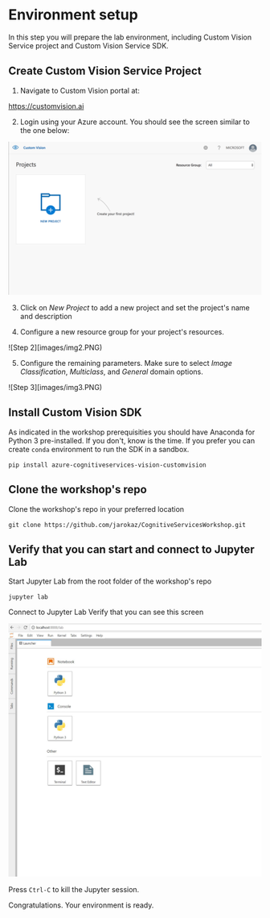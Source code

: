 # Environment setup

In this step you will prepare the lab environment, including Custom Vision Service project and Custom Vision Service SDK. 

## Create Custom Vision Service Project

1. Navigate to Custom Vision portal at:

https://customvision.ai

2. Login using your Azure account. You should see the screen similar to the one below:

![Step 1](images/img1.PNG)

3. Click on *New Project* to add a new project and set the project's name and description

4. Configure a new resource group for your project's resources. 

![Step 2][images/img2.PNG)

5. Configure the remaining parameters. Make sure to select *Image Classification*, *Multiclass*, and *General* domain options.

![Step 3][images/img3.PNG)



## Install Custom Vision SDK
As indicated in the workshop prerequisities you should have Anaconda for Python 3 pre-installed. If you don't, know is the time.
If you prefer you can create `conda` environment to run the SDK in a sandbox.

```
pip install azure-cognitiveservices-vision-customvision
```

## Clone the workshop's repo
Clone the workshop's repo in your preferred location
```
git clone https://github.com/jarokaz/CognitiveServicesWorkshop.git
```

## Verify that you can start and connect to Jupyter Lab 
Start Jupyter Lab from the root folder of the workshop's repo
```
jupyter lab
```
Connect to Jupyter Lab
Verify that you can see this screen

![Step 5](images/jupyter.JPG)

Press `Ctrl-C` to kill the Jupyter session.

Congratulations. Your environment is ready.


